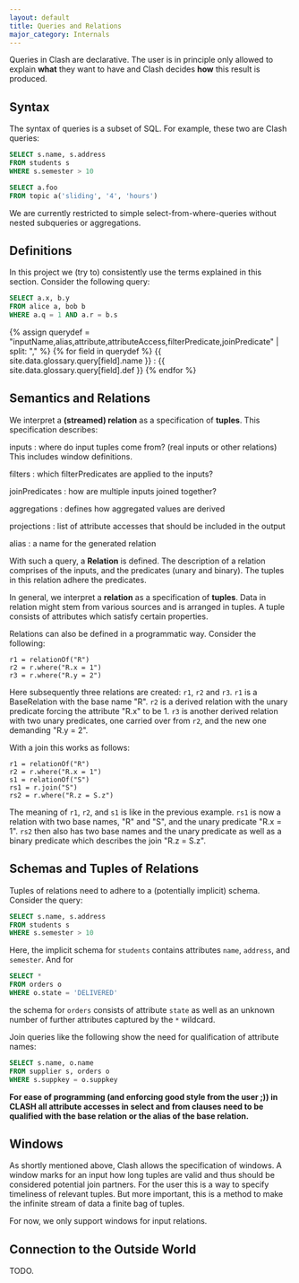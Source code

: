 ```yaml
---
layout: default
title: Queries and Relations
major_category: Internals
---
```


Queries in Clash are declarative. The user is in principle only allowed to explain **what** they want to have and Clash decides **how** this result is produced.

## Syntax

The syntax of queries is a subset of SQL. For example, these two are Clash queries:

```sql
SELECT s.name, s.address
FROM students s
WHERE s.semester > 10
```

```sql
SELECT a.foo
FROM topic a('sliding', '4', 'hours')
```

We are currently restricted to simple select-from-where-queries without nested subqueries or aggregations.

## Definitions

In this project we (try to) consistently use the terms explained in this section. Consider the following query:

```sql
SELECT a.x, b.y
FROM alice a, bob b
WHERE a.q = 1 AND a.r = b.s
```

{% assign querydef = "inputName,alias,attribute,attributeAccess,filterPredicate,joinPredicate" | split: "," %}
{% for field in querydef %}
{{ site.data.glossary.query[field].name }}
: {{ site.data.glossary.query[field].def }}
{% endfor %}

## Semantics and Relations

We interpret a **(streamed) relation** as a specification of **tuples**. This specification describes:

inputs
: where do input tuples come from? (real inputs or other relations) This includes window definitions.

filters
: which filterPredicates are applied to the inputs?

joinPredicates
: how are multiple inputs joined together?

aggregations
: defines how aggregated values are derived

projections
: list of attribute accesses that should be included in the output

alias
: a name for the generated relation


With such a query, a **Relation** is defined. The description of a relation comprises of the inputs, and the predicates (unary and binary). The tuples in this relation adhere the predicates.

In general, we interpret a **relation** as a specification of **tuples**.
Data in relation might stem from various sources and is arranged in tuples.
A tuple consists of attributes which satisfy certain properties.

Relations can also be defined in a programmatic way. Consider the following:

```
r1 = relationOf("R")
r2 = r.where("R.x = 1")
r3 = r.where("R.y = 2")
```

Here subsequently three relations are created: `r1`, `r2` and `r3`. `r1` is a BaseRelation with the base name "R". `r2` is a derived relation with the unary predicate forcing the attribute "R.x" to be 1. `r3` is another derived relation with two unary predicates, one carried over from `r2`, and the new one demanding "R.y = 2".

With a join this works as follows:

```
r1 = relationOf("R")
r2 = r.where("R.x = 1")
s1 = relationOf("S")
rs1 = r.join("S")
rs2 = r.where("R.z = S.z")
```

The meaning of `r1`, `r2`, and `s1` is like in the previous example. `rs1` is now a relation with two base names, "R" and "S", and the unary predicate "R.x = 1". `rs2` then also has two base names and the unary predicate as well as a binary predicate which describes the join "R.z = S.z".

## Schemas and Tuples of Relations

Tuples of relations need to adhere to a (potentially implicit) schema.
Consider the query:

```sql
SELECT s.name, s.address
FROM students s
WHERE s.semester > 10
```

Here, the implicit schema for `students` contains attributes `name`, `address`, and `semester`. And for

```sql
SELECT * 
FROM orders o
WHERE o.state = 'DELIVERED'
```

the schema for `orders` consists of attribute `state` as well as an unknown number of further attributes captured by the `*` wildcard.

Join queries like the following show the need for qualification of attribute names:

```sql
SELECT s.name, o.name
FROM supplier s, orders o
WHERE s.suppkey = o.suppkey
```

**For ease of programming (and enforcing good style from the user ;)) in CLASH all attribute accesses in select and from clauses need to be qualified with the base relation or the alias of the base relation.**

## Windows

As shortly mentioned above, Clash allows the specification of windows. A window marks for an input how long tuples are valid and thus should be considered potential join partners. For the user this is a way to specify timeliness of relevant tuples. But more important, this is a method to make the infinite stream of data a finite bag of tuples.

For now, we only support windows for input relations.

## Connection to the Outside World

TODO.

